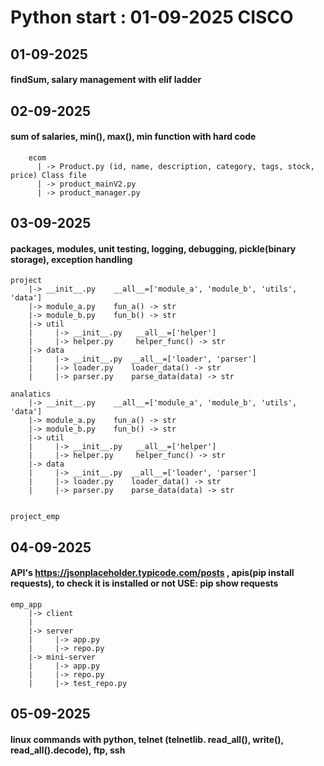 # Python start : 01-09-2025 CISCO 

## **01-09-2025**
#### findSum, salary management with elif ladder

## **02-09-2025**
#### sum of salaries, min(), max(), min function with hard code
```
    ecom 
      | -> Product.py (id, name, description, category, tags, stock, price) Class file
      | -> product_mainV2.py  
      | -> product_manager.py  
```


## **03-09-2025**
#### packages, modules, unit testing, logging, debugging, pickle(binary storage), exception handling
```
project
    |-> __init__.py    __all__=['module_a', 'module_b', 'utils', 'data']
    |-> module_a.py    fun_a() -> str
    |-> module_b.py    fun_b() -> str
    |-> util
    |     |-> __init__.py   __all__=['helper']
    |     |-> helper.py     helper_func() -> str
    |-> data
    |     |-> __init__.py  __all__=['loader', 'parser']
    |     |-> loader.py    loader_data() -> str
    |     |-> parser.py    parse_data(data) -> str
```
```
analatics
    |-> __init__.py    __all__=['module_a', 'module_b', 'utils', 'data']
    |-> module_a.py    fun_a() -> str
    |-> module_b.py    fun_b() -> str
    |-> util
    |     |-> __init__.py   __all__=['helper']
    |     |-> helper.py     helper_func() -> str
    |-> data
    |     |-> __init__.py  __all__=['loader', 'parser']
    |     |-> loader.py    loader_data() -> str
    |     |-> parser.py    parse_data(data) -> str
```

```

project_emp 
```

## **04-09-2025**
####   API's https://jsonplaceholder.typicode.com/posts , apis(pip install requests), to check it is installed or not USE: pip show requests

```
emp_app
    |-> client
    |    
    |-> server
    |     |-> app.py     
    |     |-> repo.py
    |-> mini-server
    |     |-> app.py
    |     |-> repo.py
    |     |-> test_repo.py
```


## **05-09-2025**
#### linux commands with python, telnet (telnetlib. read_all(), write(), read_all().decode), ftp, ssh
